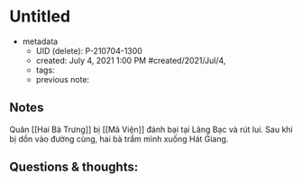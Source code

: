 ---
---

# Untitled

- metadata
	- UID (delete): P-210704-1300
	- created: July 4, 2021 1:00 PM #created/2021/Jul/4,
	- tags:
	- previous note:

## Notes
Quân [[Hai Bà Trưng]] bị [[Mã Viện]] đánh bại tại Lãng Bạc và rút lui. Sau khi bị dồn vào đường cùng, hai bà trầm mình xuống Hát Giang.

## Questions & thoughts:

